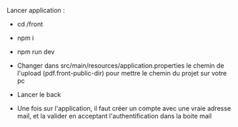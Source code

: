 Lancer application : 

- cd /front
- npm i
- npm run dev

- Changer dans src/main/resources/application.properties le chemin de l'upload (pdf.front-public-dir) pour mettre le chemin du projet sur votre pc
- Lancer le back

- Une fois sur l'application, il faut créer un compte avec une vraie adresse mail, et la valider en acceptant l'authentification dans la boite mail
